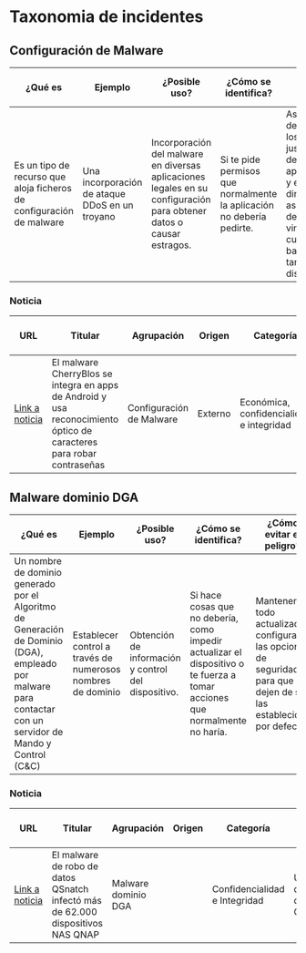 # Taxonomia de incidentes

## Configuración de Malware

| ¿Qué es | Ejemplo | ¿Posible uso? | ¿Cómo se identifica? | ¿Cómo evitar el peligro? |
| ------- | ------- | ------------- | -------------------- | ------------------------ |
| Es un tipo de recurso que aloja ficheros de configuración de malware | Una incorporación de ataque DDoS en un troyano | Incorporación del malware en diversas aplicaciones legales en su configuración para obtener datos o causar estragos. | Si te pide permisos que normalmente la aplicación no debería pedirte. | Asegurarte de que das los permisos justos al uso de las aplicaciones, y en caso de dinero, asegurarte de que no vincular las cuentas bancarias o tarjetas al dispositivo. |

### Noticia

| URL | Titular | Agrupación | Origen | Categoría | Usuarios afectados | Número y tipología infectados | Impacto |
| --- | ------- | ---------- | ------ | --------- | ------------------ | ----------------------------- | ------- |
| [Link a noticia](https://www.europapress.es/portaltic/ciberseguridad/noticia-malware-cherryblos-integra-apps-android-usa-reconocimiento-optico-caracteres-robar-contrasenas-20230731121817.html) | El malware CherryBlos se integra en apps de Android y usa reconocimiento óptico de caracteres para robar contraseñas | Configuración de Malware | Externo | Económica, confidencialidad e integridad | Todos los usuarios de las aplicaciones GPTalk, Happy Miner, Robot 999 y SynthNet. | Ciudadanía española en general | Alto |


## Malware dominio DGA

| ¿Qué es | Ejemplo | ¿Posible uso? | ¿Cómo se identifica? | ¿Cómo evitar el peligro? |
| ------- | ------- | ------------- | -------------------- | ------------------------ |
| Un nombre de dominio generado por el Algoritmo de Generación de Dominio (DGA), empleado por malware para contactar con un servidor de Mando y Control (C&C) | Establecer control a través de numerosos nombres de dominio | Obtención de información y control del dispositivo. | Si hace cosas que no debería, como impedir actualizar el dispositivo o te fuerza a tomar acciones que normalmente no haría. | Mantener todo actualizado, configurar las opciones de seguridad para que dejen de ser las establecidas por defecto. |

### Noticia

| URL | Titular | Agrupación | Origen | Categoría | Usuarios afectados | Número y tipología infectados | Impacto |
| --- | ------- | ---------- | ------ | --------- | ------------------ | ----------------------------- | ------- |
| [Link a noticia]([https://www.europapress.es/portaltic/ciberseguridad/noticia-malware-cherryblos-integra-apps-android-usa-reconocimiento-optico-caracteres-robar-contrasenas-20230731121817.html](https://unaaldia.hispasec.com/2020/07/el-malware-de-robo-de-datos-qsnatch-infecto-mas-de-62-000-dispositivos-nas-qnap.html)https://unaaldia.hispasec.com/2020/07/el-malware-de-robo-de-datos-qsnatch-infecto-mas-de-62-000-dispositivos-nas-qnap.html) | El malware de robo de datos QSnatch infectó más de 62.000 dispositivos NAS QNAP | Malware dominio DGA |  | Confidencialidad e Integridad | Usuarios de dispositivos QNAP | Más de 62000 dispositivos NAS QNAP | Alto |
